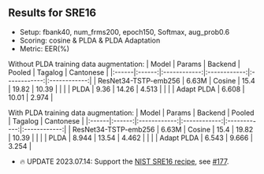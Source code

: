 ## Results for SRE16

* Setup: fbank40, num_frms200, epoch150, Softmax, aug_prob0.6
* Scoring: cosine & PLDA & PLDA Adaptation
* Metric: EER(%)

Without PLDA training data augmentation:
| Model | Params | Backend | Pooled | Tagalog | Cantonese |
|:------|:------:|:------------:|:------------:|:------------:|:------------:|
| ResNet34-TSTP-emb256 | 6.63M | Cosine | 15.4 | 19.82 | 10.39 |
|                      |       | PLDA | 9.36 | 14.26 | 4.513 |
|                      |       | Adapt PLDA | 6.608 | 10.01 | 2.974 |

With PLDA training data augmentation:
| Model | Params | Backend | Pooled | Tagalog | Cantonese |
|:------|:------:|:------------:|:------------:|:------------:|:------------:|
| ResNet34-TSTP-emb256 | 6.63M | Cosine | 15.4 | 19.82 | 10.39 |
|                      |       | PLDA | 8.944 | 13.54 | 4.462 |
|                      |       | Adapt PLDA | 6.543 | 9.666 | 3.254 |

* 🔥 UPDATE 2023.07.14: Support the [NIST SRE16 recipe](https://www.nist.gov/itl/iad/mig/speaker-recognition-evaluation-2016), see [#177](https://github.com/wenet-e2e/wespeaker/pull/177).
